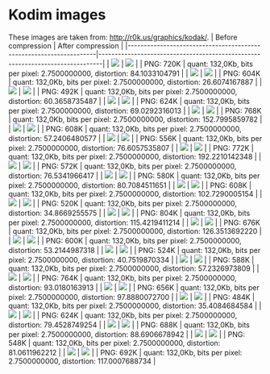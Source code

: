 # Kodim images
These images are taken from: http://r0k.us/graphics/kodak/.
| Before compression                                                 | After compression                                                             |
|--------------------------------------------------------------------|-------------------------------------------------------------------------------|
| ![](https://github.com/coodie/quant/blob/master/images/kodim/kodim01.png)  | ![](https://github.com/coodie/quant/blob/master/images/compressed_kodim/kodim01.png)  |
| PNG: 720K  | quant:  132,0Kb, bits per pixel:  2.7500000000, distortion:  84.1033104791 |
| ![](https://github.com/coodie/quant/blob/master/images/kodim/kodim02.png)  | ![](https://github.com/coodie/quant/blob/master/images/compressed_kodim/kodim02.png)  |
| PNG: 604K  | quant:  132,0Kb, bits per pixel:  2.7500000000, distortion:  26.6074167887 |
| ![](https://github.com/coodie/quant/blob/master/images/kodim/kodim03.png)  | ![](https://github.com/coodie/quant/blob/master/images/compressed_kodim/kodim03.png)  |
| PNG: 492K  | quant:  132,0Kb, bits per pixel:  2.7500000000, distortion:  60.3658735487 |
| ![](https://github.com/coodie/quant/blob/master/images/kodim/kodim04.png)  | ![](https://github.com/coodie/quant/blob/master/images/compressed_kodim/kodim04.png)  |
| PNG: 624K  | quant:  132,0Kb, bits per pixel:  2.7500000000, distortion:  69.0292316013 |
| ![](https://github.com/coodie/quant/blob/master/images/kodim/kodim05.png)  | ![](https://github.com/coodie/quant/blob/master/images/compressed_kodim/kodim05.png)  |
| PNG: 768K  | quant:  132,0Kb, bits per pixel:  2.7500000000, distortion:  152.7995859782 |
| ![](https://github.com/coodie/quant/blob/master/images/kodim/kodim06.png)  | ![](https://github.com/coodie/quant/blob/master/images/compressed_kodim/kodim06.png)  |
| PNG: 608K  | quant:  132,0Kb, bits per pixel:  2.7500000000, distortion:  57.2406480577 |
| ![](https://github.com/coodie/quant/blob/master/images/kodim/kodim07.png)  | ![](https://github.com/coodie/quant/blob/master/images/compressed_kodim/kodim07.png)  |
| PNG: 556K  | quant:  132,0Kb, bits per pixel:  2.7500000000, distortion:  76.6057535807 |
| ![](https://github.com/coodie/quant/blob/master/images/kodim/kodim08.png)  | ![](https://github.com/coodie/quant/blob/master/images/compressed_kodim/kodim08.png)  |
| PNG: 772K  | quant:  132,0Kb, bits per pixel:  2.7500000000, distortion:  192.2210142348 |
| ![](https://github.com/coodie/quant/blob/master/images/kodim/kodim09.png)  | ![](https://github.com/coodie/quant/blob/master/images/compressed_kodim/kodim09.png)  |
| PNG: 572K  | quant:  132,0Kb, bits per pixel:  2.7500000000, distortion:  76.5341966417 |
| ![](https://github.com/coodie/quant/blob/master/images/kodim/kodim10.png)  | ![](https://github.com/coodie/quant/blob/master/images/compressed_kodim/kodim10.png)  |
| PNG: 580K  | quant:  132,0Kb, bits per pixel:  2.7500000000, distortion:  80.7084511651 |
| ![](https://github.com/coodie/quant/blob/master/images/kodim/kodim11.png)  | ![](https://github.com/coodie/quant/blob/master/images/compressed_kodim/kodim11.png)  |
| PNG: 608K  | quant:  132,0Kb, bits per pixel:  2.7500000000, distortion:  102.7290005154 |
| ![](https://github.com/coodie/quant/blob/master/images/kodim/kodim12.png)  | ![](https://github.com/coodie/quant/blob/master/images/compressed_kodim/kodim12.png)  |
| PNG: 520K  | quant:  132,0Kb, bits per pixel:  2.7500000000, distortion:  34.8669255575 |
| ![](https://github.com/coodie/quant/blob/master/images/kodim/kodim13.png)  | ![](https://github.com/coodie/quant/blob/master/images/compressed_kodim/kodim13.png)  |
| PNG: 804K  | quant:  132,0Kb, bits per pixel:  2.7500000000, distortion:  115.4219411214 |
| ![](https://github.com/coodie/quant/blob/master/images/kodim/kodim14.png)  | ![](https://github.com/coodie/quant/blob/master/images/compressed_kodim/kodim14.png)  |
| PNG: 676K  | quant:  132,0Kb, bits per pixel:  2.7500000000, distortion:  126.3513692220 |
| ![](https://github.com/coodie/quant/blob/master/images/kodim/kodim15.png)  | ![](https://github.com/coodie/quant/blob/master/images/compressed_kodim/kodim15.png)  |
| PNG: 600K  | quant:  132,0Kb, bits per pixel:  2.7500000000, distortion:  53.2144987318 |
| ![](https://github.com/coodie/quant/blob/master/images/kodim/kodim16.png)  | ![](https://github.com/coodie/quant/blob/master/images/compressed_kodim/kodim16.png)  |
| PNG: 524K  | quant:  132,0Kb, bits per pixel:  2.7500000000, distortion:  40.7519870334 |
| ![](https://github.com/coodie/quant/blob/master/images/kodim/kodim17.png)  | ![](https://github.com/coodie/quant/blob/master/images/compressed_kodim/kodim17.png)  |
| PNG: 588K  | quant:  132,0Kb, bits per pixel:  2.7500000000, distortion:  57.2326973809 |
| ![](https://github.com/coodie/quant/blob/master/images/kodim/kodim18.png)  | ![](https://github.com/coodie/quant/blob/master/images/compressed_kodim/kodim18.png)  |
| PNG: 764K  | quant:  132,0Kb, bits per pixel:  2.7500000000, distortion:  93.0180163913 |
| ![](https://github.com/coodie/quant/blob/master/images/kodim/kodim19.png)  | ![](https://github.com/coodie/quant/blob/master/images/compressed_kodim/kodim19.png)  |
| PNG: 656K  | quant:  132,0Kb, bits per pixel:  2.7500000000, distortion:  97.8880072700 |
| ![](https://github.com/coodie/quant/blob/master/images/kodim/kodim20.png)  | ![](https://github.com/coodie/quant/blob/master/images/compressed_kodim/kodim20.png)  |
| PNG: 484K  | quant:  132,0Kb, bits per pixel:  2.7500000000, distortion:  35.4084684584 |
| ![](https://github.com/coodie/quant/blob/master/images/kodim/kodim21.png)  | ![](https://github.com/coodie/quant/blob/master/images/compressed_kodim/kodim21.png)  |
| PNG: 624K  | quant:  132,0Kb, bits per pixel:  2.7500000000, distortion:  79.4528749254 |
| ![](https://github.com/coodie/quant/blob/master/images/kodim/kodim22.png)  | ![](https://github.com/coodie/quant/blob/master/images/compressed_kodim/kodim22.png)  |
| PNG: 688K  | quant:  132,0Kb, bits per pixel:  2.7500000000, distortion:  88.6906678942 |
| ![](https://github.com/coodie/quant/blob/master/images/kodim/kodim23.png)  | ![](https://github.com/coodie/quant/blob/master/images/compressed_kodim/kodim23.png)  |
| PNG: 548K  | quant:  132,0Kb, bits per pixel:  2.7500000000, distortion:  81.0611962212 |
| ![](https://github.com/coodie/quant/blob/master/images/kodim/kodim24.png)  | ![](https://github.com/coodie/quant/blob/master/images/compressed_kodim/kodim24.png)  |
| PNG: 692K  | quant:  132,0Kb, bits per pixel:  2.7500000000, distortion:  117.0007688734 |
